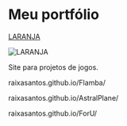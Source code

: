 # Meu portfólio

[LARANJA](https://www.estudopratico.com.br/wp-content/uploads/2017/11/laranja-caixa-cor-alaranjado.jpg)

![LARANJA](https://www.estudopratico.com.br/wp-content/uploads/2017/11/laranja-caixa-cor-alaranjado.jpg)

Site para projetos de jogos.

raixasantos.github.io/Flamba/

raixasantos.github.io/AstralPlane/

raixasantos.github.io/ForU/

